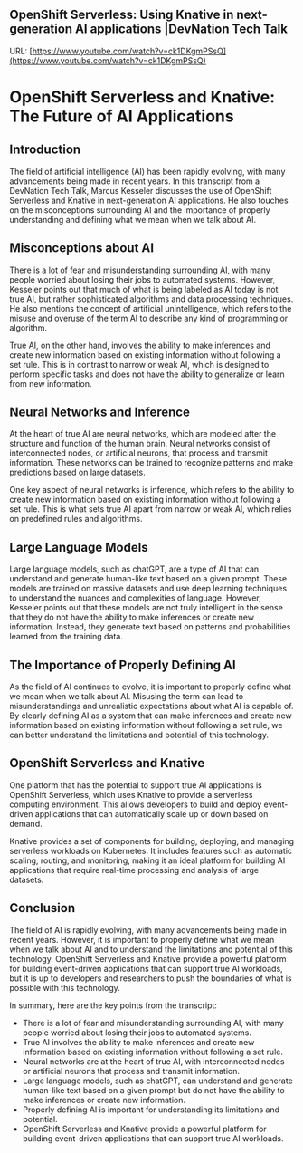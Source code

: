## OpenShift Serverless: Using Knative in next-generation AI applications |DevNation Tech Talk

URL: [https://www.youtube.com/watch?v=ck1DKgmPSsQ](https://www.youtube.com/watch?v=ck1DKgmPSsQ)

OpenShift Serverless and Knative: The Future of AI Applications
=============================================================

Introduction
------------

The field of artificial intelligence (AI) has been rapidly evolving, with many advancements being made in recent years. In this transcript from a DevNation Tech Talk, Marcus Kesseler discusses the use of OpenShift Serverless and Knative in next-generation AI applications. He also touches on the misconceptions surrounding AI and the importance of properly understanding and defining what we mean when we talk about AI.

Misconceptions about AI
------------------------

There is a lot of fear and misunderstanding surrounding AI, with many people worried about losing their jobs to automated systems. However, Kesseler points out that much of what is being labeled as AI today is not true AI, but rather sophisticated algorithms and data processing techniques. He also mentions the concept of artificial unintelligence, which refers to the misuse and overuse of the term AI to describe any kind of programming or algorithm.

True AI, on the other hand, involves the ability to make inferences and create new information based on existing information without following a set rule. This is in contrast to narrow or weak AI, which is designed to perform specific tasks and does not have the ability to generalize or learn from new information.

Neural Networks and Inference
------------------------------

At the heart of true AI are neural networks, which are modeled after the structure and function of the human brain. Neural networks consist of interconnected nodes, or artificial neurons, that process and transmit information. These networks can be trained to recognize patterns and make predictions based on large datasets.

One key aspect of neural networks is inference, which refers to the ability to create new information based on existing information without following a set rule. This is what sets true AI apart from narrow or weak AI, which relies on predefined rules and algorithms.

Large Language Models
---------------------

Large language models, such as chatGPT, are a type of AI that can understand and generate human-like text based on a given prompt. These models are trained on massive datasets and use deep learning techniques to understand the nuances and complexities of language. However, Kesseler points out that these models are not truly intelligent in the sense that they do not have the ability to make inferences or create new information. Instead, they generate text based on patterns and probabilities learned from the training data.

The Importance of Properly Defining AI
-------------------------------------

As the field of AI continues to evolve, it is important to properly define what we mean when we talk about AI. Misusing the term can lead to misunderstandings and unrealistic expectations about what AI is capable of. By clearly defining AI as a system that can make inferences and create new information based on existing information without following a set rule, we can better understand the limitations and potential of this technology.

OpenShift Serverless and Knative
---------------------------------

One platform that has the potential to support true AI applications is OpenShift Serverless, which uses Knative to provide a serverless computing environment. This allows developers to build and deploy event-driven applications that can automatically scale up or down based on demand.

Knative provides a set of components for building, deploying, and managing serverless workloads on Kubernetes. It includes features such as automatic scaling, routing, and monitoring, making it an ideal platform for building AI applications that require real-time processing and analysis of large datasets.

Conclusion
----------

The field of AI is rapidly evolving, with many advancements being made in recent years. However, it is important to properly define what we mean when we talk about AI and to understand the limitations and potential of this technology. OpenShift Serverless and Knative provide a powerful platform for building event-driven applications that can support true AI workloads, but it is up to developers and researchers to push the boundaries of what is possible with this technology.

In summary, here are the key points from the transcript:

* There is a lot of fear and misunderstanding surrounding AI, with many people worried about losing their jobs to automated systems.
* True AI involves the ability to make inferences and create new information based on existing information without following a set rule.
* Neural networks are at the heart of true AI, with interconnected nodes or artificial neurons that process and transmit information.
* Large language models, such as chatGPT, can understand and generate human-like text based on a given prompt but do not have the ability to make inferences or create new information.
* Properly defining AI is important for understanding its limitations and potential.
* OpenShift Serverless and Knative provide a powerful platform for building event-driven applications that can support true AI workloads.


